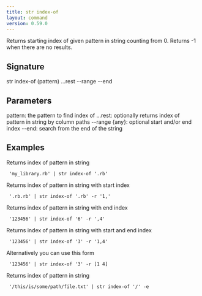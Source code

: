 ```yaml
---
title: str index-of
layout: command
version: 0.59.0
---
```


Returns starting index of given pattern in string counting from 0. Returns -1 when there are no results.

## Signature

str index-of (pattern) ...rest --range --end

## Parameters

  pattern: the pattern to find index of
  ...rest: optionally returns index of pattern in string by column paths
  --range {any}: optional start and/or end index
  --end: search from the end of the string

## Examples

Returns index of pattern in string
```shell
 'my_library.rb' | str index-of '.rb'
```

Returns index of pattern in string with start index
```shell
 '.rb.rb' | str index-of '.rb' -r '1,'
```

Returns index of pattern in string with end index
```shell
 '123456' | str index-of '6' -r ',4'
```

Returns index of pattern in string with start and end index
```shell
 '123456' | str index-of '3' -r '1,4'
```

Alternatively you can use this form
```shell
 '123456' | str index-of '3' -r [1 4]
```

Returns index of pattern in string
```shell
 '/this/is/some/path/file.txt' | str index-of '/' -e
```

